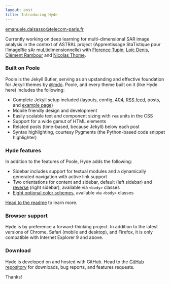 ```yaml
---
layout: post
title: Introducing Hyde
---
```

<p><a href="mailto:emanuele.dalsasso@telecom-paris.fr">emanuele.dalsasso@telecom-paris.fr</a></p>
Currently working on deep learning for multi-dimensional SAR image analysis in the
          context of ASTRAL project (Apprentissage StaTistique pour l’imageRie sAr muLtidimensionnelle) with <a href="https://perso.telecom-paristech.fr/tupin/">Florence Tupin</a>,
            <a href="https://perso.univ-st-etienne.fr/deniloic/">Loïc Denis</a>, <a href="https://cedric.cnam.fr/~rambourc/">Clément Rambour</a> and <a href="https://cedric.cnam.fr/~thomen/">Nicolas Thome</a>. 

<div class="social-icons">
          <a href="https://www.linkedin.com/in/emanuele-dalsasso-2b1b19152/">
            <i class="fa fa-linkedin"></i>
          </a>
          <a href="https://github.com/emanueledalsasso/">
            <i class="fa fa-github"></i>
          </a>
          <a href="https://www.researchgate.net/profile/Emanuele_Dalsasso">
            <i class="fab ai ai-researchgate"></i>
          </a>
          <a href="https://scholar.google.com/citations?view_op=list_works&hl=it&user=4bfkX98AAAAJ&gmla=AJsN-F4TwQLNq_0mDDnmjNmYbQPXo9A9j6_8_kiE6nnKieFIMi3FUeFXagfJ1XnT0wQI-9BVtisgrDagnQ8-tgeZo_aciilvtfwAKMp7_SapxkHxhXUFdBD1Xglj6dd92M69YYLlUXx0">
            <i class="fab ai ai-google-scholar"></i>
          </a>
          <a href="./CV/CV_Emanuele_Dalsasso.pdf">
            <i class="fab ai ai-cv"></i>
          </a>
        </div>

          
          

### Built on Poole

Poole is the Jekyll Butler, serving as an upstanding and effective foundation for Jekyll themes by [@mdo](https://twitter.com/mdo). Poole, and every theme built on it (like Hyde here) includes the following:

* Complete Jekyll setup included (layouts, config, [404](/404), [RSS feed](/atom.xml), posts, and [example page](/about))
* Mobile friendly design and development
* Easily scalable text and component sizing with `rem` units in the CSS
* Support for a wide gamut of HTML elements
* Related posts (time-based, because Jekyll) below each post
* Syntax highlighting, courtesy Pygments (the Python-based code snippet highlighter)

### Hyde features

In addition to the features of Poole, Hyde adds the following:

* Sidebar includes support for textual modules and a dynamically generated navigation with active link support
* Two orientations for content and sidebar, default (left sidebar) and [reverse](https://github.com/poole/lanyon#reverse-layout) (right sidebar), available via `<body>` classes
* [Eight optional color schemes](https://github.com/poole/hyde#themes), available via `<body>` classes

[Head to the readme](https://github.com/poole/hyde#readme) to learn more.

### Browser support

Hyde is by preference a forward-thinking project. In addition to the latest versions of Chrome, Safari (mobile and desktop), and Firefox, it is only compatible with Internet Explorer 9 and above.

### Download

Hyde is developed on and hosted with GitHub. Head to the <a href="https://github.com/poole/hyde">GitHub repository</a> for downloads, bug reports, and features requests.

Thanks!
